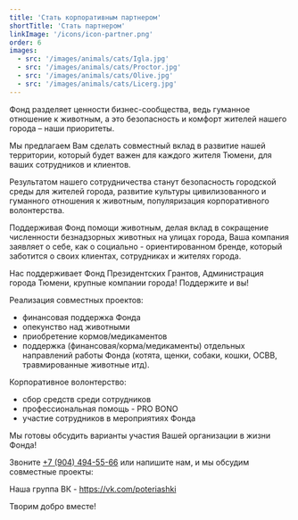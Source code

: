 ```yaml
---
title: 'Стать корпоративным партнером'
shortTitle: 'Стать партнером'
linkImage: '/icons/icon-partner.png'
order: 6
images:
  - src: '/images/animals/cats/Igla.jpg'
  - src: '/images/animals/cats/Proctor.jpg'
  - src: '/images/animals/cats/Olive.jpg'
  - src: '/images/animals/cats/Licerg.jpg'
---
```


Фонд разделяет ценности бизнес-сообщества, ведь гуманное отношение к животным, а это безопасность и комфорт жителей нашего города – наши приоритеты.

Мы предлагаем Вам сделать совместный вклад в развитие нашей территории, который будет важен для каждого жителя Тюмени, для ваших сотрудников и клиентов.

Результатом нашего сотрудничества станут безопасность городской среды для жителей города, развитие культуры цивилизованного и гуманного отношения к животным, популяризация корпоративного волонтерства.

Поддерживая Фонд помощи животным, делая вклад в сокращение численности безнадзорных животных на улицах города, Ваша компания заявляет о себе, как о социально - ориентированном бренде, который заботится о своих клиентах, сотрудниках и жителях города.

Нас поддерживает Фонд Президентских Грантов, Администрация города Тюмени, крупные компании города! Поддержите и вы!

Реализация совместных проектов:

- финансовая поддержка Фонда
- опекунство над животными
- приобретение кормов/медикаментов
- поддержка (финансовая/корма/медикаменты) отдельных направлений работы Фонда (котята, щенки, собаки, кошки, ОСВВ, травмированные животные итд).

Корпоративное волонтерство:

- сбор средств среди сотрудников
- профессиональная помощь - PRO BONO
- участие сотрудников в мероприятиях Фонда

Мы готовы обсудить варианты участия Вашей организации в жизни Фонда!

Звоните [+7 (904) 494-55-66](<tel:+7(904)494-55-66>) или напишите нам, и мы обсудим совместные проекты:

Наша группа ВК - <a href="https://vk.com/poteriashki" target="_blank">https://vk.com/poteriashki</a>

Творим добро вместе!
